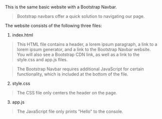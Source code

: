 This is the same basic website with a Bootstrap Navbar. 
> Bootstrap navbars offer a quick solution to navigating our page.

The website consists of the following three files:
1. index.html 
> This HTML file contains a header, a lorem ipsum paragraph, a link to a lorem ipsum generator, and a link to the Bootstrap Navbar website. You will also see a Bootstrap CDN link, as well as a link to the style.css and app.js files. 

> The Bootstrap Navbar requires additional JavaScript for certain functionality, which is included at the bottom of the file.
2. style.css 
> The CSS file only centers the header on the page.
3. app.js 
> The JavaScript file only prints "Hello" to the console.
